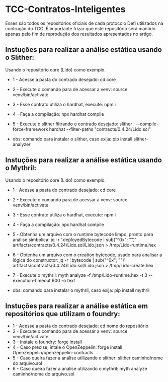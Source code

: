 # TCC-Contratos-Inteligentes
Esses são todos os repositórios oficiais de cada protocolo Defi utilizados na contrução do TCC. É importante frizar que este repositório será mantido apenas pelo fim de reprodução dos resultados apresentados no artigo.

## Instuções para realizar a análise estática usando o Slither:
Usando o repositório core (Lido) como exemplo.
* 1 - Acesse a pasta do contrado desejado: cd core
* 2 - Execute o comando para de acessar a venv: source venv/bin/activate
* 3 - Esse contrato utiliza o hardhat, execute: npm i
* 4 - Faça a compilação: npx hardhat compile
* 5 - Execute o slither filtrando o contrado desejado: slither . --compile-force-framework hardhat --filter-paths "contracts/0\.4\.24/Lido\.sol"

* obs: comando para instalar o slither, caso exija: pip install slither-analyzer

## Instuções para realizar a análise estática usando o Mythril:
Usando o repositório core (Lido) como exemplo.
* 1 - Acesse a pasta do contrado desejado: cd core
* 2 - Execute o comando para de acessar a venv: source venv/bin/activate
* 3 - Esse contrato utiliza o hardhat, execute: npm i
* 4 - Faça a compilação: npx hardhat compile
* 5 - Obtenha um arquivo com o runtime bytecode limpo, pronto para análise simbólica: jq -r '.deployedBytecode | sub("^0x"; "")' \
  artifacts/contracts/0.4.24/Lido.sol/Lido.json > /tmp/Lido-runtime.hex
* 6 - Obtenha um arquivo com o creation bytecode, usado para analisar a lógica do constructor:
  jq -r '.bytecode | sub("^0x"; "")' \
  artifacts/contracts/0.4.24/Lido.sol/Lido.json > /tmp/Lido-create.hex
* 7 - Execute o mythril: myth analyze -f /tmp/Lido-runtime.hex -t 3 --execution-timeout 900 -o text

* obs: comando para instalar o mythril, caso exija: pip install mythril

## Instuções para realizar a análise estática em repositórios que utilizam o foundry:
* 1 - Acesse a pasta do contrado desejado: cd nome do repositório
* 2 - Execute o comando para de acessar a venv: source venv/bin/activate
* 3 - Instale o foundry: forge install
* 4 - Caso precise, intale o OpenZeppelin: forge install OpenZeppelin/openzeppelin-contracts
* 5 - Caso queira fazer a análise utilizando o slither: slither caminho/nome do arquivo.sol
* 6 - Caso queira fazer a análise utilizando o mythril: myth analyze caminho/nome do arquivo.sol
